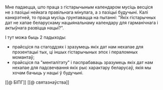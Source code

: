 Мне падаецца, што праца з гістарычыным календаром мусіць весціся не з пазіцыі нейкага правільнага мінулага, а з пазіцыі будучыні. Калі канкрэтней, то праца мусіць грунтавацца на пытанні: "Якіх гістарычных дат не хапае беларускаму нацыянальнаму календару для гарманічнага і актыўнага развіцца нацыі?".

І тут можа быць 2 падыходы:

- прайсціся па стагоддзях і зразумець якіх дат нам нехапае для прэзентацыі тых, ці іншых гістарычыных эпох і пераломных момантаў;
- прайсціся па "менталітэту" і паспрабаваць зразумець якіх дат нам нехапае для падсвечвання якіх рыс характару беларусаў, якія мы хочам бачыць у нацыі ў будучыні.

[[@ БІПГ]]
[[@ святазнаўства]]

